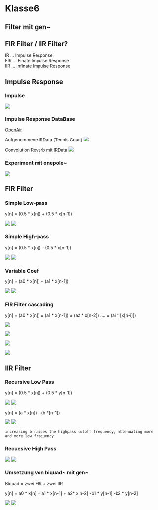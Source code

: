 # Klasse6


## Filter mit gen~

## FIR Filter / IIR Filter?

IR ... Impulse Response  
FIR ... Finate Impulse Response    
IIR ... Infinate Impulse Response   

## Impulse Response

### Impulse

![](Klasse6/png/ir.jpg)

### Impulse Response DataBase

[OpenAir](https://openairlib.net/)

Aufgenommene IRData (Tennis Court)
![](Klasse6/png/real.png)

Convolution Reverb mit IRData
![](Klasse6/png/spacedesigner.jpg)

### Experiment mit onepole~

![](Klasse6/png/reverse_e.png)
## FIR Filter
### Simple Low-pass

y[n] = (0.5 * x[n]) + (0.5 * x[n-1])

![](Klasse6/png/lowpass.png)
![](Klasse6/png/lowpass_gen.png)

### Simple High-pass

y[n] = (0.5 * x[n]) - (0.5 * x[n-1])

![](Klasse6/png/highpass.png)
![](Klasse6/png/highpass_gen.png)

### Variable Coef

y[n] = (a0 * x[n]) + (a1 * x[n-1])


![](Klasse6/png/variable.png)
![](Klasse6/png/variable_gen.png)

### FIR Filter cascading

y[n] = (a0 * x[n]) ± (a1 * x[n-1]) ± (a2 * x[n-2]) .... ± (ai * [x[n-i]])

![](Klasse6/png/2nd.png)

![](Klasse6/png/2nd_gen.png)

![](Klasse6/png/3rd.png)

![](Klasse6/png/3rd_gen.png)

## IIR Filter

### Recursive Low Pass

y[n] = (0.5 * x[n]) + (0.5 * y[n-1])

![](Klasse6/png/eta.png)
![](Klasse6/png/eta_gen.png)

y[n] = (a * x[n]) - (b *[n-1])

![](Klasse6/png/rlp.png)
![](Klasse6/png/rlp_gen.png)

```
increasing b raises the highpass cutoff frequency, attenuating more and more low frequency
```

### Recuesive High Pass

![](Klasse6/png/rhp.png)
![](Klasse6/png/rhp_gen.png)

### Umsetzung von biquad~ mit gen~

Biquad = zwei FIR + zwei IIR

y[n] = a0 * x[n] + a1 * x[n-1] + a2* x[n-2] -b1 * y[n-1] -b2 * y[n-2]


![](Klasse6/png/biquad.png)
![](Klasse6/png/biquad_gen.png)
